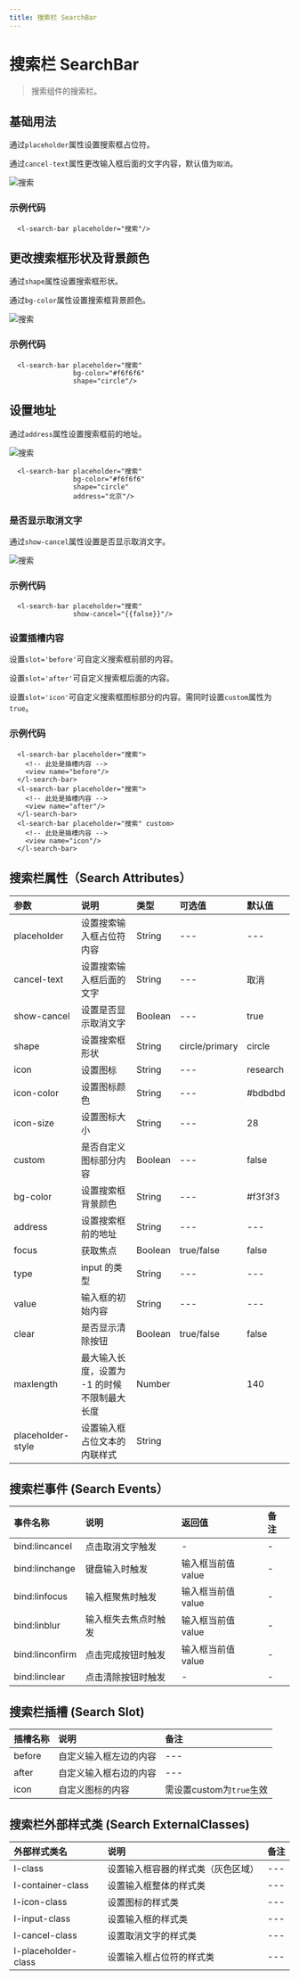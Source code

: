 ```yaml
---
title: 搜索栏 SearchBar
---
```


# <H2Icon /> 搜索栏 SearchBar

> 搜索组件的搜索栏。

## 基础用法

通过`placeholder`属性设置搜索框占位符。

通过`cancel-text`属性更改输入框后面的文字内容，默认值为`取消`。

![搜索](http://imglf6.nosdn0.126.net/img/RW5CNXdoVFJDVmpFK1BBNFZiYjZadXVqT2ZmT1RRTTh3Y0I4MEE5ZnFqb3ZwSjJ1Yjlkd1RBPT0.png?imageView&thumbnail=500x0&quality=96&stripmeta=0)

### 示例代码

```wxml
  <l-search-bar placeholder="搜索"/>
```

## 更改搜索框形状及背景颜色

通过`shape`属性设置搜索框形状。

通过`bg-color`属性设置搜索框背景颜色。

![搜索](http://imglf3.nosdn0.126.net/img/RW5CNXdoVFJDVmdEZUZ4aXNuTzhYRXNUcjVZVGRsUWFSVXJVOEpXR2g2SDNiQjlqV1Mzd0RnPT0.jpg?imageView&thumbnail=500x0&quality=96&stripmeta=0&type=jpg)

### 示例代码

```wxml
  <l-search-bar placeholder="搜索"
                bg-color="#f6f6f6"
                shape="circle"/>
```

## 设置地址

通过`address`属性设置搜索框前的地址。


![搜索](http://imglf3.nosdn0.126.net/img/RW5CNXdoVFJDVmpFK1BBNFZiYjZaaDBOTERvYkNUVXdQZFg3Rk9qcWpPL0haMXlxZGRhcGJnPT0.png?imageView&thumbnail=500x0&quality=96&stripmeta=0)


```wxml
  <l-search-bar placeholder="搜索"
                bg-color="#f6f6f6"
                shape="circle"
                address="北京"/>
```

### 是否显示取消文字

通过`show-cancel`属性设置是否显示取消文字。

![搜索](http://imglf4.nosdn0.126.net/img/RW5CNXdoVFJDVmpFK1BBNFZiYjZabFI2aTJmUEJHSHBrK0F2WEYwRmdHdUdJNGlweDNmcHhnPT0.png?imageView&thumbnail=500x0&quality=96&stripmeta=0)

### 示例代码

```wxml
  <l-search-bar placeholder="搜索"
                show-cancel="{{false}}"/>
```

### 设置插槽内容

设置`slot='before'`可自定义搜索框前部的内容。

设置`slot='after'`可自定义搜索框后面的内容。

设置`slot='icon'`可自定义搜索框图标部分的内容。需同时设置`custom`属性为`true`。

### 示例代码

```wxml
  <l-search-bar placeholder="搜索">
    <!-- 此处是插槽内容 -->
    <view name="before"/>
  </l-search-bar>
  <l-search-bar placeholder="搜索">
    <!-- 此处是插槽内容 -->
    <view name="after"/>
  </l-search-bar>
  <l-search-bar placeholder="搜索" custom>
    <!-- 此处是插槽内容 -->
    <view name="icon"/>
  </l-search-bar>
```

## 搜索栏属性（Search Attributes）

| 参数   | 说明 | 类型 | 可选值 | 默认值 |
|:----|:----|:----|:----|:----|
| placeholder | 设置搜索输入框占位符内容 | String | --- | --- |
| cancel-text | 设置搜索输入框后面的文字 | String | --- | 取消 |
| show-cancel | 设置是否显示取消文字 | Boolean | --- | true |
| shape | 设置搜索框形状 | String | circle/primary | circle |
| icon | 设置图标 | String | --- | research |
| icon-color | 设置图标颜色 | String | --- | #bdbdbd |
| icon-size | 设置图标大小 | String | --- | 28 |
| custom | 是否自定义图标部分内容 | Boolean | --- | false |
| bg-color | 设置搜索框背景颜色 | String | --- | #f3f3f3 |
| address | 设置搜索框前的地址 | String | --- | --- |
| focus | 获取焦点 | Boolean | true/false | false |
| type | input 的类型| String| --- | --- |
| value | 输入框的初始内容 | String | --- | --- |
| clear | 是否显示清除按钮 | Boolean | true/false | false |
| maxlength | 最大输入长度，设置为 -1 的时候不限制最大长度 | Number | | 140 |
| placeholder-style   | 设置输入框占位文本的内联样式 | String |  |

## 搜索栏事件 (Search Events）

| 事件名称        | 说明                                              | 返回值          | 备注 |
| :-------------- | :------------------------------------------------ | :-------------- | :--- |
| bind:lincancel | 点击取消文字触发       |  -  | -   |
| bind:linchange | 键盘输入时触发            | 输入框当前值 value | -    |
| bind:linfocus  | 输入框聚焦时触发          | 输入框当前值 value  | -    |
| bind:linblur   | 输入框失去焦点时触发	   | 输入框当前值 value | -    |
| bind:linconfirm| 点击完成按钮时触发        | 输入框当前值 value  | -    |
| bind:linclear  | 点击清除按钮时触发        | -  | -    |

## 搜索栏插槽 (Search Slot)

| 插槽名称    | 说明    | 备注 |
| :--------- | :----------------- | :----- |
| before | 自定义输入框左边的内容| --- |
| after | 自定义输入框右边的内容 | --- |
| icon | 自定义图标的内容 | 需设置custom为`true`生效 |

## 搜索栏外部样式类 (Search ExternalClasses)

| 外部样式类名    | 说明    | 备注 |
| :--------- | :----------------- | :----- |
| l-class | 设置输入框容器的样式类（灰色区域）  | --- |
| l-container-class | 设置输入框整体的样式类 | --- |
| l-icon-class | 设置图标的样式类 | --- |
| l-input-class | 设置输入框的样式类 | --- |
| l-cancel-class | 设置取消文字的样式类 | --- |
| l-placeholder-class | 设置输入框占位符的样式类 | --- |


<RightMenu />

